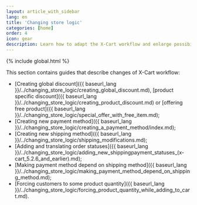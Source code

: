 ```yaml
---
layout: article_with_sidebar
lang: en
title: 'Changing store logic'
categories: [home]
order: 4
icon: gear
description: Learn how to adapt the X-Cart workflow and enlarge possibilities for your customers
---
```


{% include global.html %}

This section contains guides that describe changes of X-Cart workflow:

*   [Creating global discount]({{ baseurl_lang }}/../changing_store_logic/creating_global_discount.md), [product specific discount]({{ baseurl_lang }}/../changing_store_logic/creating_product_discount.md) or [offering free product]({{ baseurl_lang }}/../changing_store_logic/special_offer_with_free_item.md);
*   [Creating new payment method]({{ baseurl_lang }}/../changing_store_logic/creating_a_payment_method/index.md);
*   [Creating new shipping method]({{ baseurl_lang }}/../changing_store_logic/shipping_modifications.md);
*   [Adding and translating order statuses]({{ baseurl_lang }}/../changing_store_logic/adding_new_shippingpayment_statuses_(x-cart_5.2.6_and_earlier).md);
*   [Making payment method depend on shipping method]({{ baseurl_lang }}/../changing_store_logic/making_payment_method_depend_on_shipping_method.md);
*   [Forcing customers to some product quantity]({{ baseurl_lang }}/../changing_store_logic/forcing_product_quantity_while_adding_to_cart.md).